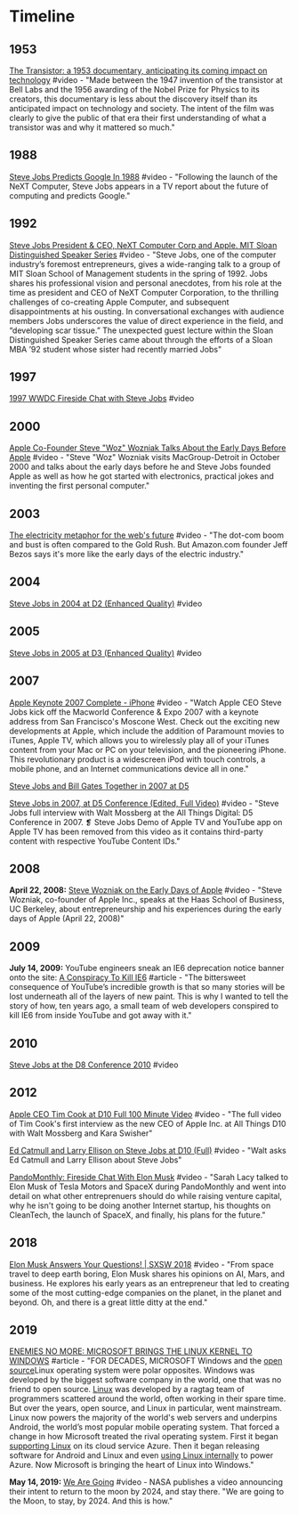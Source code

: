 # Timeline

## 1953

[The Transistor: a 1953 documentary, anticipating its coming impact on technology](https://www.youtube.com/watch?v=V9xUQWo4vN0) \#video - "Made between the 1947 invention of the transistor at Bell Labs and the 1956 awarding of the Nobel Prize for Physics to its creators, this documentary is less about the discovery itself than its anticipated impact on technology and society. The intent of the film was clearly to give the public of that era their first understanding of what a transistor was and why it mattered so much."

## 1988

[Steve Jobs Predicts Google In 1988](https://www.youtube.com/watch?v=Ir3kSyHw9Is) \#video - "Following the launch of the NeXT Computer, Steve Jobs appears in a TV report about the future of computing and predicts Google."

## 1992

[Steve Jobs President & CEO, NeXT Computer Corp and Apple. MIT Sloan Distinguished Speaker Series](https://www.youtube.com/watch?v=Gk-9Fd2mEnI) \#video - "Steve Jobs, one of the computer industry’s foremost entrepreneurs, gives a wide-ranging talk to a group of MIT Sloan School of Management students in the spring of 1992. Jobs shares his professional vision and personal anecdotes, from his role at the time as president and CEO of NeXT Computer Corporation, to the thrilling challenges of co-creating Apple Computer, and subsequent disappointments at his ousting. In conversational exchanges with audience members Jobs underscores the value of direct experience in the field, and “developing scar tissue.” The unexpected guest lecture within the Sloan Distinguished Speaker Series came about through the efforts of a Sloan MBA ’92 student whose sister had recently married Jobs"

## 1997

[1997 WWDC Fireside Chat with Steve Jobs](https://www.youtube.com/watch?v=6iACK-LNnzM) \#video

## 2000

[Apple Co-Founder Steve "Woz" Wozniak Talks About the Early Days Before Apple](https://www.youtube.com/watch?v=iDOYnq2qa50) \#video - "Steve "Woz" Wozniak visits MacGroup-Detroit in October 2000 and talks about the early days before he and Steve Jobs founded Apple as well as how he got started with electronics, practical jokes and inventing the first personal computer."

## 2003

[The electricity metaphor for the web's future](https://www.ted.com/talks/jeff_bezos_on_the_next_web_innovation#t-594437) \#video - "The dot-com boom and bust is often compared to the Gold Rush. But Amazon.com founder Jeff Bezos says it's more like the early days of the electric industry."

## 2004

[Steve Jobs in 2004 at D2 \(Enhanced Quality\)](https://www.youtube.com/watch?v=idhrY_3-bJs) \#video

## 2005

[Steve Jobs in 2005 at D3 \(Enhanced Quality\)](https://www.youtube.com/watch?v=IzH54FpWAP0) \#video

## 2007

[Apple Keynote 2007 Complete - iPhone](https://www.youtube.com/watch?v=VKpaK670U7s) \#video - "Watch Apple CEO Steve Jobs kick off the Macworld Conference & Expo 2007 with a keynote address from San Francisco's Moscone West. Check out the exciting new developments at Apple, which include the addition of Paramount movies to iTunes, Apple TV, which allows you to wirelessly play all of your iTunes content from your Mac or PC on your television, and the pioneering iPhone. This revolutionary product is a widescreen iPod with touch controls, a mobile phone, and an Internet communications device all in one."

[Steve Jobs and Bill Gates Together in 2007 at D5](https://www.youtube.com/watch?v=ZWaX1g_2SSQ)

[Steve Jobs in 2007, at D5 Conference \(Edited, Full Video\)](https://www.youtube.com/watch?v=WktCKB-QMkk) \#video - "Steve Jobs full interview with Walt Mossberg at the All Things Digital: D5 Conference in 2007. ❡ Steve Jobs Demo of Apple TV and YouTube app on Apple TV has been removed from this video as it contains third-party content with respective YouTube Content IDs."

## 2008

**April 22, 2008:** [Steve Wozniak on the Early Days of Apple](https://www.youtube.com/watch?v=5WBX6SACViI) \#video - "Steve Wozniak, co-founder of Apple Inc., speaks at the Haas School of Business, UC Berkeley, about entrepreneurship and his experiences during the early days of Apple \(April 22, 2008\)"

## 2009

**July 14, 2009:** YouTube engineers sneak an IE6 deprecation notice banner onto the site: [A Conspiracy To Kill IE6](http://blog.chriszacharias.com/a-conspiracy-to-kill-ie6) \#article - "The bittersweet consequence of YouTube’s incredible growth is that so many stories will be lost underneath all of the layers of new paint. This is why I wanted to tell the story of how, ten years ago, a small team of web developers conspired to kill IE6 from inside YouTube and got away with it."

## 2010

[Steve Jobs at the D8 Conference 2010](https://www.youtube.com/watch?v=a0AZLPqjpkg) \#video

## 2012

[Apple CEO Tim Cook at D10 Full 100 Minute Video](https://www.youtube.com/watch?v=eUAPHgiEniQ&t=3s) \#video - "The full video of Tim Cook's first interview as the new CEO of Apple Inc. at All Things D10 with Walt Mossberg and Kara Swisher"

[Ed Catmull and Larry Ellison on Steve Jobs at D10 \(Full\)](https://www.youtube.com/watch?v=B7p2u_hMqK4) \#video - "Walt asks Ed Catmull and Larry Ellison about Steve Jobs"

[PandoMonthly: Fireside Chat With Elon Musk](https://www.youtube.com/watch?v=uegOUmgKB4E) \#video - "Sarah Lacy talked to Elon Musk of Tesla Motors and SpaceX during PandoMonthly and went into detail on what other entreprenuers should do while raising venture capital, why he isn't going to be doing another Internet startup, his thoughts on CleanTech, the launch of SpaceX, and finally, his plans for the future."

## 2018

[Elon Musk Answers Your Questions! \| SXSW 2018](https://www.youtube.com/watch?v=kzlUyrccbos) \#video - "From space travel to deep earth boring, Elon Musk shares his opinions on AI, Mars, and business. He explores his early years as an entrepreneur that led to creating some of the most cutting-edge companies on the planet, in the planet and beyond. Oh, and there is a great little ditty at the end."

## 2019

[ENEMIES NO MORE: MICROSOFT BRINGS THE LINUX KERNEL TO WINDOWS](https://www.wired.com/story/enemies-no-more-microsoft-brings-linux-kernel-windows/) \#article - "FOR DECADES, MICROSOFT Windows and the [open source](https://www.wired.com/story/wired-guide-open-source-software/)Linux operating system were polar opposites. Windows was developed by the biggest software company in the world, one that was no friend to open source. [Linux](https://www.wired.com/tag/linux/) was developed by a ragtag team of programmers scattered around the world, often working in their spare time. But over the years, open source, and Linux in particular, went mainstream. Linux now powers the majority of the world's web servers and underpins Android, the world’s most popular mobile operating system. That forced a change in how Microsoft treated the rival operating system. First it began [supporting Linux](https://www.wired.com/2012/05/microsoft-linux/) on its cloud service Azure. Then it began releasing software for Android and Linux and even [using Linux internally](https://www.wired.com/2016/03/now-can-use-linux-just-like-microsoft/) to power Azure. Now Microsoft is bringing the heart of Linux into Windows."

**May 14, 2019:** [We Are Going](https://www.youtube.com/watch?v=vl6jn-DdafM&feature=youtu.be) \#video - NASA publishes a video announcing their intent to return to the moon by 2024, and stay there. "We are going to the Moon, to stay, by 2024. And this is how."

